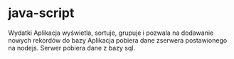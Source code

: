 # java-script
Wydatki
Aplikacja wyświetla, sortuje, grupuje i pozwala na dodawanie nowych rekordów do bazy
Aplikacja pobiera dane zserwera postawionego na nodejs.
Serwer pobiera dane z bazy sql.
